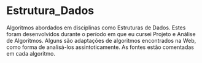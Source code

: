 # Estrutura_Dados
Algoritmos abordados em disciplinas como Estruturas de Dados.
Estes foram desenvolvidos durante o período em que eu cursei Projeto e Análise de Algoritmos. Alguns são adaptações de algoritmos encontrados na Web, como forma de analisá-los assintoticamente. As fontes estão comentadas em cada algoritmo.
